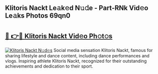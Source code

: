 ## Klitoris Nackt Le𝚊k𝚎d N𝚞𝚍e - Part-RNk Vid𝚎o Le𝚊ks Photos 69qn0

# <h2><a href="http://fb7ppn.evod.top/?m=Klitoris+Nackt">🔗 👉🔴 Klitoris Nackt Vid𝚎o Ph𝚘t𝚘s</a></h2>

[![Klitoris Nackt N𝚞d𝚎s](https://i.imgur.com/8V9OHl7.gif)](http://fb7ppn.evod.top/?m=Klitoris+Nackt)
Social media sensation Klitoris Nackt, famous for sharing lifestyle and dance content, including dance performances and vlogs. Inspiring athlete Klitoris Nackt, recognized for their outstanding achievements and dedication to their sport. 
